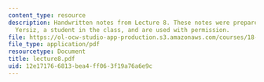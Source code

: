 ```yaml
---
content_type: resource
description: Handwritten notes from Lecture 8. These notes were prepared by Melike
  Yersiz, a student in the class, and are used with permission.
file: https://ol-ocw-studio-app-production.s3.amazonaws.com/courses/18-075-advanced-calculus-for-engineers-fall-2004/12e171766813bea4ff063f19a76a6e9c_lecture8.pdf
file_type: application/pdf
resourcetype: Document
title: lecture8.pdf
uid: 12e17176-6813-bea4-ff06-3f19a76a6e9c
---
```

